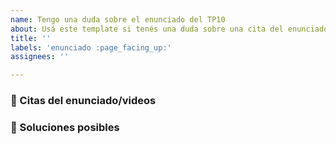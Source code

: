 ```yaml
---
name: Tengo una duda sobre el enunciado del TP10
about: Usá este template si tenés una duda sobre una cita del enunciado del TP10.
title: ''
labels: 'enunciado :page_facing_up:'
assignees: ''

---
```


<!--
Contanos cuál es el contexto de tu duda o problema. No olvides buscar primero en el buscador de issues por si la duda ya fue resuelta antes. Si no se resuelve tu duda pero creés que el issue está relacionado, podés citarlo con un #.
-->

### 📔 Citas del enunciado/videos
<!--
Copianos los fragmentos del enunciado sobre los cuales tengas dudas y en qué sección o página se encuentra cada uno. Si es un video, alcanza con decirnos cuál es y en qué minuto se encuentra. Podés darle formato 'cita' con un símbolo '>' adelante.
-->

### 💭 Soluciones posibles
<!--
Si crees que puede servir para darnos más contexto sobre tu duda, contanos tus alternativas sobre cómo podrías encarar este ejercicio.
-->
